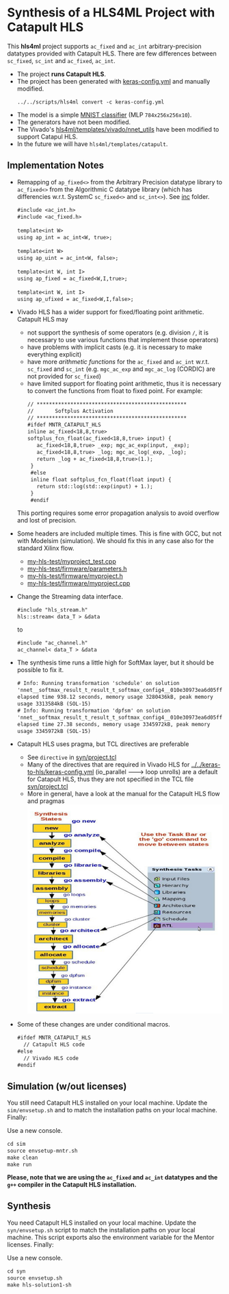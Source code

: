 # Synthesis of a HLS4ML Project with Catapult HLS

This **hls4ml** project supports `ac_fixed` and `ac_int` arbitrary-precision datatypes provided with Catapult HLS. There are few differences between `sc_fixed`, `sc_int` and `ac_fixed`, `ac_int`.  

- The project **runs Catapult HLS**.
- The project has been generated with [keras-config.yml](./keras-config.yml) and manually modified.
  ```
  ../../scripts/hls4ml convert -c keras-config.yml
  ```
- The model is a simple [MNIST classifier](https://github.com/GiuseppeDiGuglielmo/MLP-examples/tree/master/keras/mnist) (MLP `784x256x256x10`).
- The generators have not been modified.
- The Vivado's [hls4ml/templates/vivado/nnet_utils](../../../hls4ml/templates/vivado/nnet_utils) have been modified to support Catapul HLS.
- In the future we will have `hls4ml/templates/catapult`.

## Implementation Notes

- Remapping of `ap_fixed<>` from the Arbitrary Precision datatype library to `ac_fixed<>` from the Algorithmic C datatype library (which has differencies w.r.t. SystemC `sc_fixed<>` and `sc_int<>`). See [inc](./inc) folder.
  ```
  #include <ac_int.h>
  #include <ac_fixed.h>

  template<int W>
  using ap_int = ac_int<W, true>;

  template<int W>
  using ap_uint = ac_int<W, false>;

  template<int W, int I>
  using ap_fixed = ac_fixed<W,I,true>;

  template<int W, int I>
  using ap_ufixed = ac_fixed<W,I,false>;
  ```

- Vivado HLS has a wider support for fixed/floating point arithmetic. Catapult HLS may
  - not support the synthesis of some operators (e.g. division `/`, it is necessary to use various functions that implement those operators)
  - have problems with implicit casts (e.g. it is necessary to make everything explicit)
  - have more *arithmetic functions* for the `ac_fixed` and `ac_int` w.r.t. `sc_fixed` and `sc_int` (e.g. `mgc_ac_exp` and `mgc_ac_log` (CORDIC) are not provided for `sc_fixed`)
  - have limited support for floating point arithmetic, thus it is necessary to convert the functions from float to fixed point. For example:
    ```
    // *************************************************
    //       Softplus Activation
    // *************************************************
    #ifdef MNTR_CATAPULT_HLS
    inline ac_fixed<18,8,true> softplus_fcn_float(ac_fixed<18,8,true> input) {
       ac_fixed<18,8,true> _exp; mgc_ac_exp(input, _exp);
       ac_fixed<18,8,true> _log; mgc_ac_log(_exp, _log);
       return _log + ac_fixed<18,8,true>(1.);
     }
     #else
     inline float softplus_fcn_float(float input) {
       return std::log(std::exp(input) + 1.);
     }
     #endif
     ```
   This porting requires some error propagation analysis to avoid overflow and lost of precision.

- Some headers are included multiple times. This is fine with GCC, but not with Modelsim (simulation). We should fix this in any case also for the standard Xilinx flow.
  - [my-hls-test/myproject_test.cpp](my-hls-test/myproject_test.cpp)
  - [my-hls-test/firmware/parameters.h](my-hls-test/firmware/parameters.h)
  - [my-hls-test/firmware/myproject.h](my-hls-test/firmware/myproject.h)
  - [my-hls-test/firmware/myproject.cpp](my-hls-test/firmware/myproject.cpp)

- Change the Streaming data interface.
  ```
  #include "hls_stream.h"
  hls::stream< data_T > &data
  ```
  to
  ```
  #include "ac_channel.h"
  ac_channel< data_T > &data
  ```
  
- The synthesis time runs a little high for SoftMax layer, but it should be possible to fix it.
  ```
  # Info: Running transformation 'schedule' on solution 'nnet__softmax_result_t_result_t_softmax_config4__010e30973ea6d05ff01ff02f57fe4706e9aafd.v1': elapsed time 938.12 seconds, memory usage 3280436kB, peak memory usage 3313584kB (SOL-15)
  # Info: Running transformation 'dpfsm' on solution 'nnet__softmax_result_t_result_t_softmax_config4__010e30973ea6d05ff01ff02f57fe4706e9aafd.v1': elapsed time 27.38 seconds, memory usage 3345972kB, peak memory usage 3345972kB (SOL-15)
  ```

- Catapult HLS uses pragma, but TCL directives are preferable
  - See `directive` in [syn/project.tcl](syn/project.tcl)
  - Many of the directives that are required in Vivado HLS for [../../keras-to-hls/keras-config.yml](../../keras-to-hls/keras-config.yml) (io_parallel ---> loop unrolls) are a default for Catapult HLS, thus they are not specified in the TCL file [syn/project.tcl](syn/project.tcl)
  - More in general, have a look at the manual for the Catapult HLS flow and pragmas
    ![Catapult HLS flow](doc/catapulthls_flow.png)

- Some of these changes are under conditional macros.
  ```
  #ifdef MNTR_CATAPULT_HLS
    // Catapult HLS code
  #else
    // Vivado HLS code
  #endif
  ```

## Simulation (w/out licenses)

You still need Catapult HLS installed on your local machine. Update the
`sim/envsetup.sh` and to match the installation paths on your local machine.
Finally:

Use a new console.
```
cd sim
source envsetup-mntr.sh
make clean
make run
```

**Please, note that we are using the `ac_fixed` and `ac_int` datatypes and the
`g++` compiler in the Catapult HLS installation.**

## Synthesis

You need Catapult HLS installed on your local machine. Update the
`syn/envsetup.sh` script to match the installation paths on your local machine.
This script exports also the environment variable for the Mentor licenses.
Finally:

Use a new console.
```
cd syn
source envsetup.sh
make hls-solution1-sh
```
